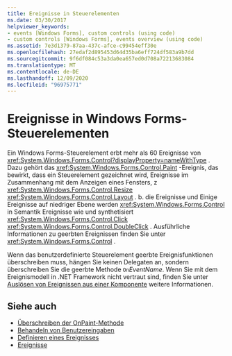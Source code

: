 ```yaml
---
title: Ereignisse in Steuerelementen
ms.date: 03/30/2017
helpviewer_keywords:
- events [Windows Forms], custom controls (using code)
- custom controls [Windows Forms], events overview (using code)
ms.assetid: 7e3d1379-87aa-437c-afce-c99454eff30e
ms.openlocfilehash: 27edaf2d895453d64d35ba6eff724df583a9b7dd
ms.sourcegitcommit: 9f6df084c53a3da0ea657ed0d708a72213683084
ms.translationtype: MT
ms.contentlocale: de-DE
ms.lasthandoff: 12/09/2020
ms.locfileid: "96975771"
---
```

# <a name="events-in-windows-forms-controls"></a>Ereignisse in Windows Forms-Steuerelementen

Ein Windows Forms-Steuerelement erbt mehr als 60 Ereignisse von <xref:System.Windows.Forms.Control?displayProperty=nameWithType> . Dazu gehört das <xref:System.Windows.Forms.Control.Paint> -Ereignis, das bewirkt, dass ein Steuerelement gezeichnet wird, Ereignisse im Zusammenhang mit dem Anzeigen eines Fensters, z <xref:System.Windows.Forms.Control.Resize> <xref:System.Windows.Forms.Control.Layout> . b. die Ereignisse und Einige Ereignisse auf niedriger Ebene werden <xref:System.Windows.Forms.Control> in Semantik Ereignisse wie und synthetisiert <xref:System.Windows.Forms.Control.Click> <xref:System.Windows.Forms.Control.DoubleClick> . Ausführliche Informationen zu geerbten Ereignissen finden Sie unter <xref:System.Windows.Forms.Control> .  
  
 Wenn das benutzerdefinierte Steuerelement geerbte Ereignisfunktionen überschreiben muss, hängen Sie keinen Delegaten an, sondern überschreiben Sie die geerbte Methode `On`*EventName*. Wenn Sie mit dem Ereignismodell in .NET Framework nicht vertraut sind, finden Sie unter [Auslösen von Ereignissen aus einer Komponente](/previous-versions/visualstudio/visual-studio-2013/sh2e3k5z(v=vs.120)) weitere Informationen.  
  
## <a name="see-also"></a>Siehe auch

- [Überschreiben der OnPaint-Methode](overriding-the-onpaint-method.md)
- [Behandeln von Benutzereingaben](handling-user-input.md)
- [Definieren eines Ereignisses](defining-an-event-in-windows-forms-controls.md)
- [Ereignisse](/dotnet/standard/events/index)

